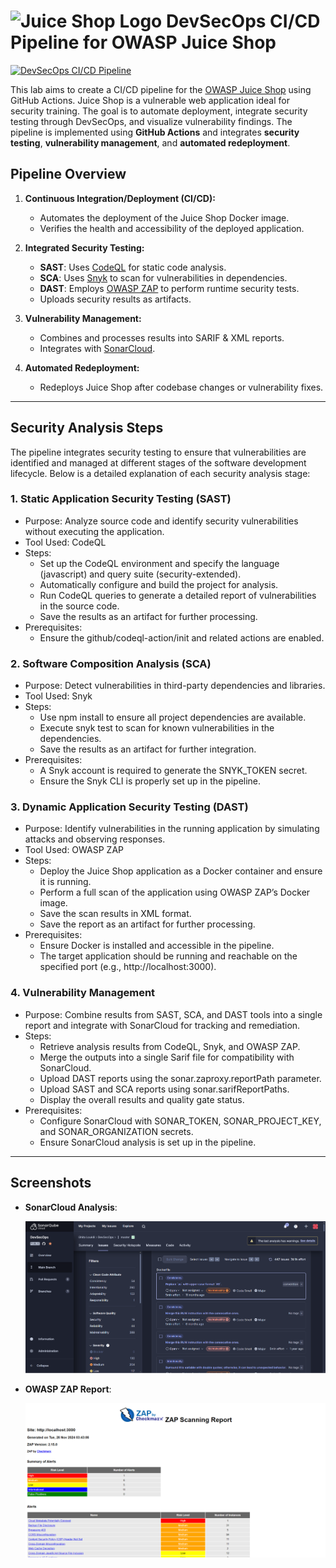 # ![Juice Shop Logo](https://raw.githubusercontent.com/juice-shop/juice-shop/master/frontend/src/assets/public/images/JuiceShop_Logo_100px.png) DevSecOps CI/CD Pipeline for OWASP Juice Shop


[![DevSecOps CI/CD Pipeline](https://github.com/RitaSensei/DevSecOps/actions/workflows/DevSecOps_Pipeline.yml/badge.svg?branch=master)](https://github.com/RitaSensei/DevSecOps/actions/workflows/DevSecOps_Pipeline.yml)

This lab aims to create a CI/CD pipeline for the [OWASP Juice Shop](https://github.com/juice-shop/juice-shop) using GitHub Actions. Juice Shop is a vulnerable web application ideal for security training. The goal is to automate deployment, integrate security testing through DevSecOps, and visualize vulnerability findings. The pipeline is implemented using **GitHub Actions** and integrates **security testing**, **vulnerability management**, and **automated redeployment**.

## Pipeline Overview
1. **Continuous Integration/Deployment (CI/CD):**
   - Automates the deployment of the Juice Shop Docker image.
   - Verifies the health and accessibility of the deployed application.

2. **Integrated Security Testing:**
   - **SAST**: Uses [CodeQL](https://github.com/github/codeql) for static code analysis.
   - **SCA**: Uses [Snyk](https://snyk.io/) to scan for vulnerabilities in dependencies.
   - **DAST**: Employs [OWASP ZAP](https://www.zaproxy.org/) to perform runtime security tests.
   - Uploads security results as artifacts.

3. **Vulnerability Management:**
   - Combines and processes results into SARIF & XML reports.
   - Integrates with [SonarCloud](https://sonarcloud.io/).

4. **Automated Redeployment:**
   - Redeploys Juice Shop after codebase changes or vulnerability fixes.

---
## Security Analysis Steps
The pipeline integrates security testing to ensure that vulnerabilities are identified and managed at different stages of the software development lifecycle. Below is a detailed explanation of each security analysis stage:

### 1. Static Application Security Testing (SAST)
 - Purpose: Analyze source code and identify security vulnerabilities without executing the application.
 - Tool Used: CodeQL
 -  Steps:
       - Set up the CodeQL environment and specify the language (javascript) and query suite (security-extended).
       - Automatically configure and build the project for analysis.
       - Run CodeQL queries to generate a detailed report of vulnerabilities in the source code.
       - Save the results as an artifact for further processing.
 -  Prerequisites:
       - Ensure the github/codeql-action/init and related actions are enabled.

### 2. Software Composition Analysis (SCA)
 - Purpose: Detect vulnerabilities in third-party dependencies and libraries.
 - Tool Used: Snyk
 - Steps:
      - Use npm install to ensure all project dependencies are available.
      - Execute snyk test to scan for known vulnerabilities in the dependencies.
      - Save the results as an artifact for further integration.
 - Prerequisites:
      - A Snyk account is required to generate the SNYK_TOKEN secret.
      - Ensure the Snyk CLI is properly set up in the pipeline.

### 3. Dynamic Application Security Testing (DAST)
 - Purpose: Identify vulnerabilities in the running application by simulating attacks and observing responses.
 - Tool Used: OWASP ZAP
 - Steps:
     - Deploy the Juice Shop application as a Docker container and ensure it is running.
     - Perform a full scan of the application using OWASP ZAP’s Docker image.
     - Save the scan results in XML format.
     - Save the report as an artifact for further processing.
 - Prerequisites:
     - Ensure Docker is installed and accessible in the pipeline.
     - The target application should be running and reachable on the specified port (e.g., http://localhost:3000).

### 4. Vulnerability Management
 - Purpose: Combine results from SAST, SCA, and DAST tools into a single report and integrate with SonarCloud for tracking and remediation.
 - Steps:
    - Retrieve analysis results from CodeQL, Snyk, and OWASP ZAP.
    - Merge the outputs into a single Sarif file for compatibility with SonarCloud.
    - Upload DAST reports using the sonar.zaproxy.reportPath parameter.
    - Upload SAST and SCA reports using sonar.sarifReportPaths.
    - Display the overall results and quality gate status.
 - Prerequisites:
    - Configure SonarCloud with SONAR_TOKEN, SONAR_PROJECT_KEY, and SONAR_ORGANIZATION secrets.
    - Ensure SonarCloud analysis is set up in the pipeline.
---

## Screenshots
- **SonarCloud Analysis**:
  
  ![SonarCloud Analysis Screenshot](DevSecOps-Outputs-Images/sonarcloud-scan.png)

- **OWASP ZAP Report**:
   
  ![OWASP ZAP Report](DevSecOps-Outputs-Images/zap-report.png)
